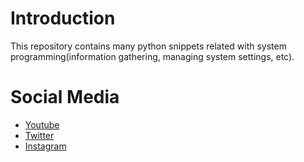 # Introduction
This repository contains many python snippets related with system programming(information gathering, managing system settings, etc).<br>


# Social Media
- [Youtube](https://youtube.com/Melardev)
- [Twitter](https://twitter.com/@melardev)
- [Instagram](https://instagram.com/melar_dev)